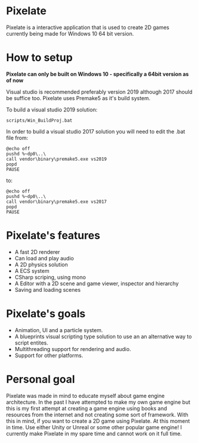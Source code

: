 # Pixelate
Pixelate is a interactive application that is used to create 2D games currently being made for Windows 10 64 bit version.

# How to setup

**Pixelate can only be built on Windows 10 - specifically a 64bit version as of now**

Visual studio is recommended preferably version 2019 although 2017 should be suffice too. Pixelate uses Premake5 as it's build system.

To build a visual studio 2019 solution:
```
scripts/Win_BuildProj.bat
```


In order to build a visual studio 2017 solution you will need to edit the .bat file from:
```
@echo off
pushd %~dp0\..\
call vendor\binary\premake5.exe vs2019
popd
PAUSE
```

to:
```
@echo off
pushd %~dp0\..\
call vendor\binary\premake5.exe vs2017
popd
PAUSE
```


# Pixelate's features
* A fast 2D renderer
* Can load and play audio
* A 2D physics solution
* A ECS system
* CSharp scriping, using mono
* A Editor with a 2D scene and game viewer, inspector and hierarchy
* Saving and loading scenes

# Pixelate's goals
* Animation, UI and a particle system.
* A blueprints visual scripting type solution to use an an alternative way to script entites.
* Multithreading support for rendering and audio.
* Support for other platforms.


# Personal goal
Pixelate was made in mind to educate myself about game engine architecture. In the past I have attempted to make my own game engine but this is my first attempt at creating a game engine using books and resources from the internet and not creating some sort of framework. With this in mind, if you want to create a 2D game using Pixelate. At this moment in time. Use either Unity or Unreal or some other popular game engine! I currently make Pixelate in my spare time and cannot work on it full time.
